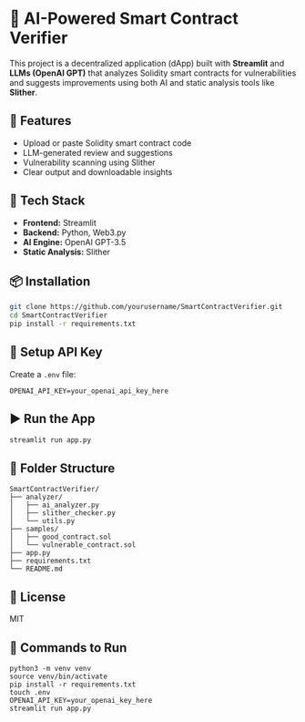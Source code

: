 # 🔐 AI-Powered Smart Contract Verifier

This project is a decentralized application (dApp) built with **Streamlit** and **LLMs (OpenAI GPT)** that analyzes Solidity smart contracts for vulnerabilities and suggests improvements using both AI and static analysis tools like **Slither**.

## 🚀 Features
- Upload or paste Solidity smart contract code
- LLM-generated review and suggestions
- Vulnerability scanning using Slither
- Clear output and downloadable insights

## 🧰 Tech Stack
- **Frontend:** Streamlit
- **Backend:** Python, Web3.py
- **AI Engine:** OpenAI GPT-3.5
- **Static Analysis:** Slither

## 📦 Installation
```bash
git clone https://github.com/yourusername/SmartContractVerifier.git
cd SmartContractVerifier
pip install -r requirements.txt
```

## 🔑 Setup API Key
Create a `.env` file:
```
OPENAI_API_KEY=your_openai_api_key_here
```

## ▶️ Run the App
```bash
streamlit run app.py
```

## 📂 Folder Structure
```
SmartContractVerifier/
├── analyzer/
│   ├── ai_analyzer.py
│   ├── slither_checker.py
│   └── utils.py
├── samples/
│   ├── good_contract.sol
│   └── vulnerable_contract.sol
├── app.py
├── requirements.txt
└── README.md
```

## 📜 License
MIT

## 📂 Commands to Run
```
python3 -m venv venv
source venv/bin/activate
pip install -r requirements.txt
touch .env
OPENAI_API_KEY=your_openai_key_here
streamlit run app.py

```
